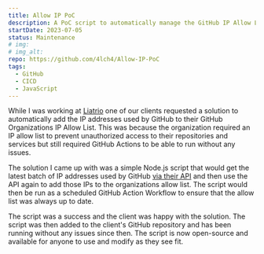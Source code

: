 ```yaml
---
title: Allow IP PoC
description: A PoC script to automatically manage the GitHub IP Allow List.
startDate: 2023-07-05
status: Maintenance
# img: 
# img_alt: 
repo: https://github.com/4lch4/Allow-IP-PoC
tags:
  - GitHub
  - CICD
  - JavaScript
---
```


While I was working at [Liatrio][0] one of our clients requested a solution to automatically add the IP addresses used by GitHub to their GitHub Organizations IP Allow List. This was because the organization required an IP allow list to prevent unauthorized access to their repositories and services but still required GitHub Actions to be able to run without any issues.

The solution I came up with was a simple Node.js script that would get the latest batch of IP addresses used by GitHub [via their API][1] and then use the API again to add those IPs to the organizations allow list. The script would then be run as a scheduled GitHub Action Workflow to ensure that the allow list was always up to date.

The script was a success and the client was happy with the solution. The script was then added to the client's GitHub repository and has been running without any issues since then. The script is now open-source and available for anyone to use and modify as they see fit.

[0]: https://liatrio.com
[1]: https://docs.github.com/en/rest/meta/meta?apiVersion=2022-11-28#get-github-meta-information
